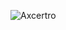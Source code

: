 
![Axcertro](https://user-images.githubusercontent.com/16050349/169680537-ac3aae39-b5d7-4ec0-9c68-78b75b21766f.png)



<!--
![Axcertro Git Banner](https://user-images.githubusercontent.com/16050349/169678854-b24be353-a46e-4e2e-a5e4-95bb4ee29361.png)

## Hi there 👋

🙋‍♀️ We are tring to make this world more friendly for everyone.


-->



<!--

**Here are some ideas to get you started:**

🙋‍♀️ A short introduction - what is your organization all about?
🌈 Contribution guidelines - how can the community get involved?
👩‍💻 Useful resources - where can the community find your docs? Is there anything else the community should know?
🍿 Fun facts - what does your team eat for breakfast?
🧙 Remember, you can do mighty things with the power of [Markdown](https://docs.github.com/github/writing-on-github/getting-started-with-writing-and-formatting-on-github/basic-writing-and-formatting-syntax)
-->
